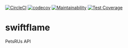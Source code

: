 [![CircleCI](https://circleci.com/gh/circleci/circleci-docs.svg?style=shield)](https://circleci.com/gh/circleci/circleci-docs)
[![codecov](https://codecov.io/gh/Eorate/swiftflame/branch/main/graph/badge.svg?token=QLGCON9XU4)](https://codecov.io/gh/Eorate/swiftflame)
[![Maintainability](https://api.codeclimate.com/v1/badges/7e2aa92424b4134bc5fd/maintainability)](https://codeclimate.com/github/Eorate/swiftflame/maintainability)
[![Test Coverage](https://api.codeclimate.com/v1/badges/7e2aa92424b4134bc5fd/test_coverage)](https://codeclimate.com/github/Eorate/swiftflame/test_coverage)
# swiftflame
PetsRUs API
